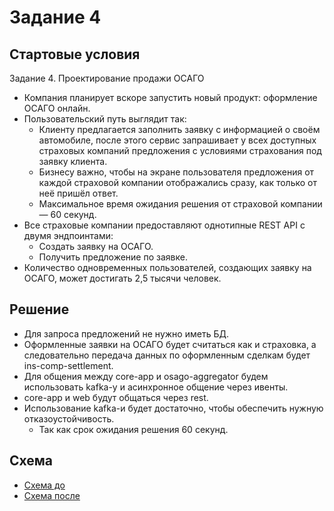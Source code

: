 # Задание 4

## Стартовые условия

Задание 4. Проектирование продажи ОСАГО
- Компания планирует вскоре запустить новый продукт: оформление ОСАГО онлайн. 
- Пользовательский путь выглядит так: 
  - Клиенту предлагается заполнить заявку с информацией о своём автомобиле, после этого сервис запрашивает у всех доступных страховых компаний предложения с условиями страхования под заявку клиента. 
  - Бизнесу важно, чтобы на экране пользователя предложения от каждой страховой компании отображались сразу, как только от неё пришёл ответ. 
  - Максимальное время ожидания решения от страховой компании — 60 секунд. 
- Все страховые компании предоставляют однотипные REST API с двумя эндпоинтами:
  - Создать заявку на ОСАГО.
  - Получить предложение по заявке.
- Количество одновременных пользователей, создающих заявку на ОСАГО, может достигать 2,5 тысячи человек.

## Решение

- Для запроса предложений не нужно иметь БД.
- Оформленные заявки на ОСАГО будет считаться как и страховка, а следовательно передача данных по оформленным сделкам будет ins-comp-settlement.
- Для общения между core-app и osago-aggregator будем использовать kafka-у и асинхронное общение через ивенты.
- core-app и web будут общаться через rest.
- Использование kafka-и будет достаточно, чтобы обеспечить нужную отказоустойчивость.
  - Так как срок ожидания решения 60 секунд.

## Схема

- [Схема до](InsureTech_C4_сontainer-diagram_as_is.drawio)
- [Схема после](InsureTech_C4_сontainer-diagram_to_be.drawio)

